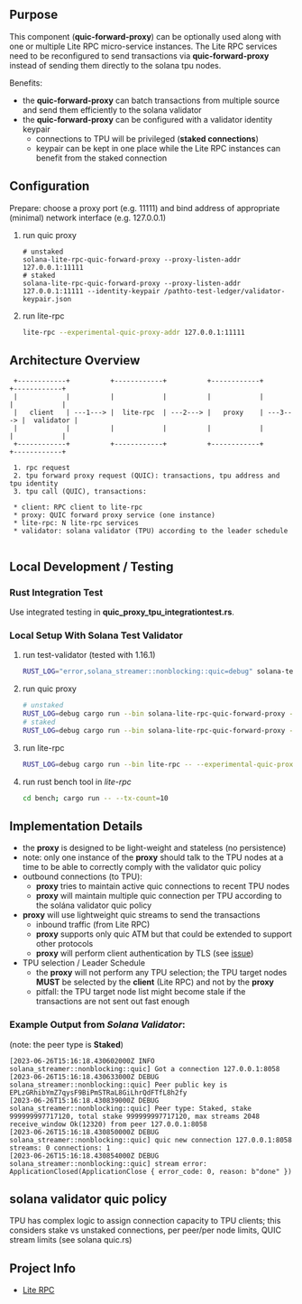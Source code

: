 
Purpose
-------
This component (__quic-forward-proxy__) can be optionally used along with one or multiple Lite RPC micro-service instances.
The Lite RPC services need to be reconfigured to send transactions via __quic-forward-proxy__ instead of sending them directly to the solana tpu nodes.

Benefits:
* the __quic-forward-proxy__ can batch transactions from multiple source and send them efficiently to the solana validator
* the __quic-forward-proxy__ can be configured with a validator identity keypair
  * connections to TPU will be privileged (__staked connections__)
  * keypair can be kept in one place while the Lite RPC instances can benefit from the staked connection


Configuration
---------------------
Prepare: choose a proxy port (e.g. 11111) and bind address of appropriate (minimal) network interface (e.g. 127.0.0.1)
1. run quic proxy
    ```
    # unstaked
    solana-lite-rpc-quic-forward-proxy --proxy-listen-addr 127.0.0.1:11111
    # staked
    solana-lite-rpc-quic-forward-proxy --proxy-listen-addr 127.0.0.1:11111 --identity-keypair /pathto-test-ledger/validator-keypair.json
    ```
2. run lite-rpc
    ```bash
    lite-rpc --experimental-quic-proxy-addr 127.0.0.1:11111
    ```

Architecture Overview
---------------------
```
 +------------+          +------------+          +------------+          +------------+
 |            |          |            |          |            |          |            |
 |   client   | ---1---> |  lite-rpc  | ---2---> |   proxy    | ---3---> |  validator |
 |            |          |            |          |            |          |            |
 +------------+          +------------+          +------------+          +------------+
 
 1. rpc request
 2. tpu forward proxy request (QUIC): transactions, tpu address and tpu identity
 3. tpu call (QUIC), transactions:
 
 * client: RPC client to lite-rpc
 * proxy: QUIC forward proxy service (one instance)
 * lite-rpc: N lite-rpc services 
 * validator: solana validator (TPU) according to the leader schedule
 
```

Local Development / Testing
---------------------------
### Rust Integration Test

Use integrated testing in __quic_proxy_tpu_integrationtest.rs__.

### Local Setup With Solana Test Validator
1. run test-validator (tested with 1.16.1)
    ```bash
    RUST_LOG="error,solana_streamer::nonblocking::quic=debug" solana-test-validator --log
    ```
2. run quic proxy
    ```bash
    # unstaked
    RUST_LOG=debug cargo run --bin solana-lite-rpc-quic-forward-proxy -- --proxy-listen-addr 0.0.0.0:11111
    # staked
    RUST_LOG=debug cargo run --bin solana-lite-rpc-quic-forward-proxy -- --proxy-listen-addr 0.0.0.0:11111 --identity-keypair /pathto-test-ledger/validator-keypair.json
    ```
3. run lite-rpc
    ```bash
    RUST_LOG=debug cargo run --bin lite-rpc -- --experimental-quic-proxy-addr 127.0.0.1:11111
    ```
4. run rust bench tool in _lite-rpc_
    ```bash
    cd bench; cargo run -- --tx-count=10
    ```

Implementation Details
----------------------
* the __proxy__ is designed to be light-weight and stateless (no persistence)
* note: only one instance of the __proxy__ should talk to the TPU nodes at a time to be able to correctly comply with the validator quic policy
* outbound connections (to TPU):
  * __proxy__ tries to maintain active quic connections to recent TPU nodes
  * __proxy__ will maintain multiple quic connection per TPU according to the solána validator quic policy
* __proxy__ will use lightweight quic streams to send the transactions
  * inbound traffic (from Lite RPC)
  * __proxy__ supports only quic ATM but that could be extended to support other protocols
  * __proxy__ will perform client authentication by TLS (see [issue](https://github.com/blockworks-foundation/lite-rpc/issues/167))
* TPU selection / Leader Schedule
  * the __proxy__ will not perform any TPU selection; the TPU target nodes __MUST__ be selected by the __client__ (Lite RPC) and not by the __proxy__
  * pitfall: the TPU target node list might become stale if the transactions are not sent out fast enough

### Example Output from _Solana Validator_:
(note: the peer type is __Staked__)
```
[2023-06-26T15:16:18.430602000Z INFO  solana_streamer::nonblocking::quic] Got a connection 127.0.0.1:8058
[2023-06-26T15:16:18.430633000Z DEBUG solana_streamer::nonblocking::quic] Peer public key is EPLzGRhibYmZ7qysF9BiPmSTRaL8GiLhrQdFTfL8h2fy
[2023-06-26T15:16:18.430839000Z DEBUG solana_streamer::nonblocking::quic] Peer type: Staked, stake 999999997717120, total stake 999999997717120, max streams 2048 receive_window Ok(12320) from peer 127.0.0.1:8058
[2023-06-26T15:16:18.430850000Z DEBUG solana_streamer::nonblocking::quic] quic new connection 127.0.0.1:8058 streams: 0 connections: 1
[2023-06-26T15:16:18.430854000Z DEBUG solana_streamer::nonblocking::quic] stream error: ApplicationClosed(ApplicationClose { error_code: 0, reason: b"done" })
```

solana validator quic policy
----------------------------
TPU has complex logic to assign connection capacity to TPU clients; this considers stake vs unstaked connections, per peer/per node limits, QUIC stream limits (see solana quic.rs)

Project Info
----------------
* [Lite RPC](https://github.com/blockworks-foundation/lite-rpc/)